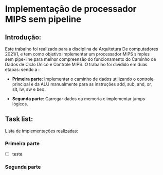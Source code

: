 # Implementação de processador MIPS sem pipeline 

## Introdução:
Este trabalho foi realizado para a disciplina de Arquitetura De computadores 2021/1, e tem como objetivo implementar um processador MIPS simples sem pipe-line para melhor compreensão do funcionamento do Caminho de Dados de Ciclo Único e Controle MIPS.
O trabalho foi dividido em duas etapas: sendo a : 
 - __Primeira parte__: Implementar o caminho de dados utilizando o controle principal e da ALU manualmente para as instruções add, sub, and, or, slt, lw, sw e beq.

 - __Segunda parte__: Carregar dados da memoria e implementar jumps lógicos. 

## Task list:
Lista de implementações realizadas: 

### Primeira parte

 - [ ] teste

 ### Segunda parte

